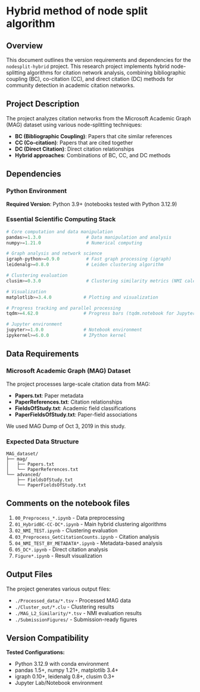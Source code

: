 # Hybrid method of node split algorithm

## Overview
This document outlines the version requirements and dependencies for the `nodesplit-hybrid` project. This research project implements hybrid node-splitting algorithms for citation network analysis, combining bibliographic coupling (BC), co-citation (CC), and direct citation (DC) methods for community detection in academic citation networks.

## Project Description
The project analyzes citation networks from the Microsoft Academic Graph (MAG) dataset using various node-splitting techniques:
- **BC (Bibliographic Coupling)**: Papers that cite similar references
- **CC (Co-citation)**: Papers that are cited together 
- **DC (Direct Citation)**: Direct citation relationships
- **Hybrid approaches**: Combinations of BC, CC, and DC methods

## Dependencies

### Python Environment
**Required Version**: Python 3.9+ (notebooks tested with Python 3.12.9)

### Essential Scientific Computing Stack
```python
# Core computation and data manipulation
pandas>=1.3.0                 # Data manipulation and analysis
numpy>=1.21.0                 # Numerical computing

# Graph analysis and network science
igraph-python>=0.9.0          # Fast graph processing (igraph)
leidenalg>=0.8.0              # Leiden clustering algorithm

# Clustering evaluation
clusim>=0.3.0                 # Clustering similarity metrics (NMI calculation)

# Visualization
matplotlib>=3.4.0            # Plotting and visualization

# Progress tracking and parallel processing
tqdm>=4.62.0                 # Progress bars (tqdm.notebook for Jupyter)

# Jupyter environment
jupyter>=1.0.0               # Notebook environment
ipykernel>=6.0.0             # IPython kernel

```

## Data Requirements

### Microsoft Academic Graph (MAG) Dataset
The project processes large-scale citation data from MAG:
- **Papers.txt**: Paper metadata
- **PaperReferences.txt**: Citation relationships  
- **FieldsOfStudy.txt**: Academic field classifications
- **PaperFieldsOfStudy.txt**: Paper-field associations

We used MAG Dump of Oct 3, 2019 in this study.

### Expected Data Structure
```
MAG_dataset/
├── mag/
│   ├── Papers.txt
│   └── PaperReferences.txt
└── advanced/
    ├── FieldsOfStudy.txt
    └── PaperFieldsOfStudy.txt
```

## Comments on the notebook files

1. `00_Preprocess_*.ipynb` - Data preprocessing
2. `01_HybridBC-CC-DC*.ipynb` - Main hybrid clustering algorithms
3. `02_NMI_TEST.ipynb` - Clustering evaluation
4. `03_Preprocess_GetCitationCounts.ipynb` - Citation analysis
5. `04_NMI_TEST_BY_METADATA*.ipynb` - Metadata-based analysis
6. `05_DC*.ipynb` - Direct citation analysis
7. `Figure*.ipynb` - Result visualization


## Output Files

The project generates various output files:
- `./Processed_data/*.tsv` - Processed MAG data
- `./Cluster_out/*.clu` - Clustering results
- `./MAG_L2_Similarity/*.tsv` - NMI evaluation results
- `./SubmissionFigures/` - Submission-ready figures

## Version Compatibility
**Tested Configurations:**
- Python 3.12.9 with conda environment
- pandas 1.5+, numpy 1.21+, matplotlib 3.4+
- igraph 0.10+, leidenalg 0.8+, clusim 0.3+
- Jupyter Lab/Notebook environment
